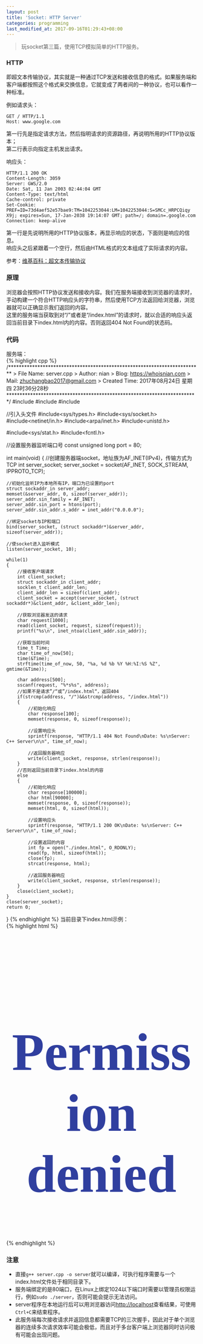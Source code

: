 ```yaml
---
layout: post
title: 'Socket: HTTP Server'
categories: programming
last_modified_at: 2017-09-16T01:29:43+08:00
---
```


> 玩socket第三篇，使用TCP模拟简单的HTTP服务。

<!-- more -->

### HTTP
即超文本传输协议，其实就是一种通过TCP发送和接收信息的格式。如果服务端和客户端都按照这个格式来交换信息，它就变成了两者间的一种协议，也可以看作一种标准。  

例如请求头：  
```
GET / HTTP/1.1
Host: www.google.com
```
第一行先是指定请求方法，然后指明请求的资源路径，再说明所用的HTTP协议版本；  
第二行表示向指定主机发出请求。  

响应头：  
```
HTTP/1.1 200 OK
Content-Length: 3059
Server: GWS/2.0
Date: Sat, 11 Jan 2003 02:44:04 GMT
Content-Type: text/html
Cache-control: private
Set-Cookie: PREF=ID=73d4aef52e57bae9:TM=1042253044:LM=1042253044:S=SMCc_HRPCQiqy
X9j; expires=Sun, 17-Jan-2038 19:14:07 GMT; path=/; domain=.google.com
Connection: keep-alive
```
第一行是先说明所用的HTTP协议版本，再显示响应的状态，下面则是响应的信息。  
响应头之后紧跟着一个空行，然后由HTML格式的文本组成了实际请求的内容。  

参考：[维基百科：超文本传输协议](https://zh.wikipedia.org/wiki/%E8%B6%85%E6%96%87%E6%9C%AC%E4%BC%A0%E8%BE%93%E5%8D%8F%E8%AE%AE)

### 原理
浏览器会按照HTTP协议发送和接收内容。我们在服务端接收到浏览器的请求时，手动构建一个符合HTTP响应头的字符串，然后使用TCP方法返回给浏览器，浏览器就可以正确显示我们返回的内容。  
这里的服务端当获取到对“/”或者是“/index.html”的请求时，就以合适的响应头返回当前目录下index.html内的内容。否则返回404 Not Found的状态码。  

### 代码  
服务端：  
{% highlight cpp %}
/*************************************************************************
    > File Name: server.cpp
    > Author: nian
    > Blog: https://whoisnian.com
    > Mail: zhuchangbao2017@gmail.com
    > Created Time: 2017年08月24日 星期四 23时36分28秒
 ************************************************************************/
#include<cstdio>
#include<cstring>
#include<ctime>

//引入头文件
#include<sys/types.h> 
#include<sys/socket.h>
#include<netinet/in.h>
#include<arpa/inet.h>
#include<unistd.h>

#include<sys/stat.h>
#include<fcntl.h>

//设置服务器监听端口号
const unsigned long port = 80;

int main(void)
{
	//创建服务器端socket，地址族为AF_INET(IPv4)，传输方式为TCP
	int server_socket;
	server_socket = socket(AF_INET, SOCK_STREAM, IPPROTO_TCP);

	//初始化监听IP为本地所有IP，端口为已设置的port
	struct sockaddr_in server_addr;
	memset(&server_addr, 0, sizeof(server_addr));
	server_addr.sin_family = AF_INET;
	server_addr.sin_port = htons(port);
	server_addr.sin_addr.s_addr = inet_addr("0.0.0.0");
	
	//绑定socket与IP和端口
	bind(server_socket, (struct sockaddr*)&server_addr, sizeof(server_addr));

	//使socket进入监听模式
	listen(server_socket, 10);
	
	while(1)
	{
		//接收客户端请求
		int client_socket;
		struct sockaddr_in client_addr;
		socklen_t client_addr_len;
		client_addr_len = sizeof(client_addr);
		client_socket = accept(server_socket, (struct sockaddr*)&client_addr, &client_addr_len);

		//获取浏览器发送的请求
		char request[1000];
		read(client_socket, request, sizeof(request));
		printf("%s\n", inet_ntoa(client_addr.sin_addr));

		//获取当前时间
		time_t Time;
		char time_of_now[50];
		time(&Time);
		strftime(time_of_now, 50, "%a, %d %b %Y %H:%I:%S %Z", gmtime(&Time));
		
		char address[500];
		sscanf(request, "%*s%s", address);
		//如果不是请求”/“或”/index.html“，返回404
		if(strcmp(address, "/")&&strcmp(address, "/index.html"))
		{
			//初始化响应
			char response[100];
			memset(response, 0, sizeof(response));

			//设置响应头
			sprintf(response, "HTTP/1.1 404 Not Found\nDate: %s\nServer: C++ Server\n\n", time_of_now);

			//返回服务器响应
			write(client_socket, response, strlen(response));
		}
		//否则返回当前目录下index.html的内容
		else
		{
			//初始化响应
			char response[100000];
			char html[90000];
			memset(response, 0, sizeof(response));
			memset(html, 0, sizeof(html));

			//设置响应头
			sprintf(response, "HTTP/1.1 200 OK\nDate: %s\nServer: C++ Server\n\n", time_of_now);
		
			//设置返回的内容
			int fp = open("./index.html", O_RDONLY);
			read(fp, html, sizeof(html));
			close(fp);
			strcat(response, html);
		
			//返回服务器响应
			write(client_socket, response, strlen(response));
		}
		close(client_socket);
	}
	close(server_socket);
	return 0;
}
{% endhighlight %}
当前目录下index.html示例：  
{% highlight html %}
<html>
  <head>
	<title>
	  Permission denied
	</title>
  </head>

  <body>
	<br/><br/>
	<h1 style="font-family:verdana;font-size:10em;text-align:center;color:#303F9F">
	  Permission denied
	</h1>
  </body>
</html>
{% endhighlight %}

### 注意
* 直接`g++ server.cpp -o server`就可以编译，可执行程序需要与一个index.html文件处于相同目录下。  
* 服务端绑定的是80端口，在Linux上绑定1024以下端口时需要以管理员权限运行，例如`sudo ./server`，否则可能会提示无法访问。  
* server程序在本地运行后可以用浏览器访问[http://localhost](http://localhost)查看结果，可使用`Ctrl+C`来结束程序。  
* 此服务端每次接收请求并返回信息都需要TCP的三次握手，因此对于单个浏览器的连续多次请求效率可能会极低，而且对于多台客户端上浏览器同时访问极有可能会出现问题。  
